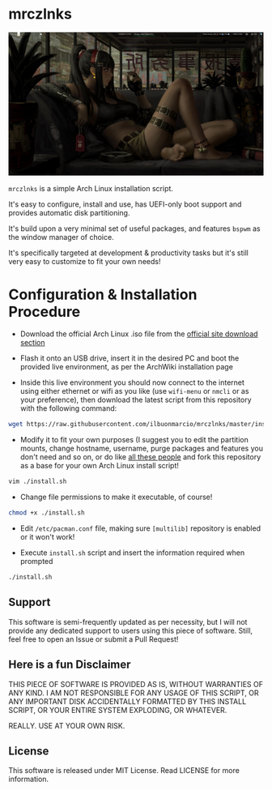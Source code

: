 # mrczlnks

![](0.png)

`mrczlnks` is a simple Arch Linux installation script.

It's easy to configure, install and use, has UEFI-only boot support and provides automatic disk partitioning.

It's build upon a very minimal set of useful packages, and features `bspwm` as the window manager of choice.

It's specifically targeted at development & productivity tasks but it's still very easy to customize to fit your own needs!

# Configuration & Installation Procedure

- Download the official Arch Linux .iso file from the [official site download section](https://www.archlinux.org/download/)

- Flash it onto an USB drive, insert it in the desired PC and boot the provided live environment, as per the ArchWiki installation page

- Inside this live environment you should now connect to the internet using either ethernet or wifi as you like (use `wifi-menu` or `nmcli` or as your preference), then download the latest script from this repository with the following command:

```bash
wget https://raw.githubusercontent.com/ilbuonmarcio/mrczlnks/master/install.sh
```

- Modify it to fit your own purposes (I suggest you to edit the partition mounts, change hostname, username, purge packages and features you don't need and so on, or do like [all these people](https://github.com/ilbuonmarcio/mrczlnks/network/members) and fork this repository as a base for your own Arch Linux install script!

```bash
vim ./install.sh
```

- Change file permissions to make it executable, of course!

```bash
chmod +x ./install.sh
```

- Edit `/etc/pacman.conf` file, making sure `[multilib]` repository is enabled or it won't work!

- Execute `install.sh` script and insert the information required when prompted

```bash
./install.sh
```

## Support

This software is semi-frequently updated as per necessity, but I will not provide any dedicated support to users using this piece of software. Still, feel free to open an Issue or submit a Pull Request!

## Here is a fun Disclaimer

THIS PIECE OF SOFTWARE IS PROVIDED AS IS, WITHOUT WARRANTIES OF ANY KIND. I AM NOT RESPONSIBLE FOR ANY USAGE OF THIS SCRIPT, OR ANY IMPORTANT DISK ACCIDENTALLY FORMATTED BY THIS INSTALL SCRIPT, OR YOUR ENTIRE SYSTEM EXPLODING, OR WHATEVER.

REALLY. USE AT YOUR OWN RISK.

## License

This software is released under MIT License.
Read LICENSE for more information.
